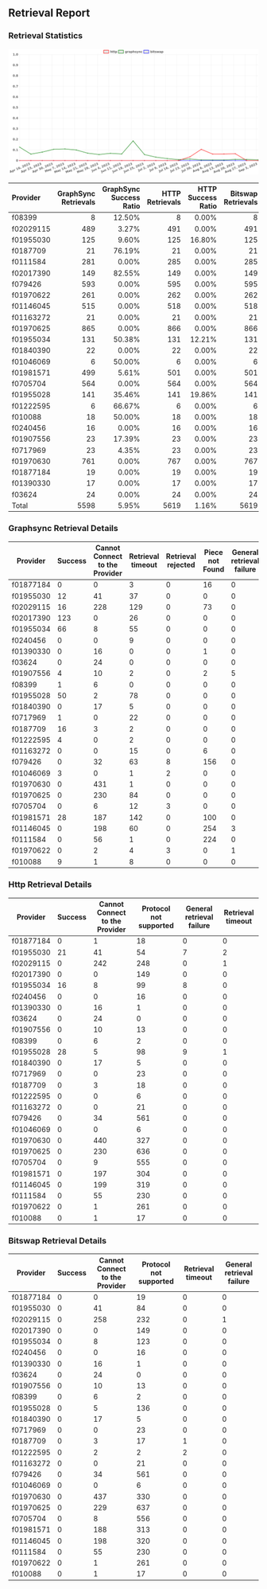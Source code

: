 ## Retrieval Report
### Retrieval Statistics
<img src="https://raw.githubusercontent.com/data-preservation-programs/filplus-checker-assets/main/filecoin-project/filecoin-plus-large-datasets/issues/1538/1694148563301.png"/>

| Provider  | GraphSync Retrievals | GraphSync Success Ratio | HTTP Retrievals | HTTP Success Ratio | Bitswap Retrievals | Bitswap Success Ratio |
| :-------- | -------------------: | ----------------------: | --------------: | -----------------: | -----------------: | --------------------: |
| f08399    |                    8 |                  12.50% |               8 |              0.00% |                  8 |                 0.00% |
| f02029115 |                  489 |                   3.27% |             491 |              0.00% |                491 |                 0.00% |
| f01955030 |                  125 |                   9.60% |             125 |             16.80% |                125 |                 0.00% |
| f0187709  |                   21 |                  76.19% |              21 |              0.00% |                 21 |                 0.00% |
| f0111584  |                  281 |                   0.00% |             285 |              0.00% |                285 |                 0.00% |
| f02017390 |                  149 |                  82.55% |             149 |              0.00% |                149 |                 0.00% |
| f079426   |                  593 |                   0.00% |             595 |              0.00% |                595 |                 0.00% |
| f01970622 |                  261 |                   0.00% |             262 |              0.00% |                262 |                 0.00% |
| f01146045 |                  515 |                   0.00% |             518 |              0.00% |                518 |                 0.00% |
| f01163272 |                   21 |                   0.00% |              21 |              0.00% |                 21 |                 0.00% |
| f01970625 |                  865 |                   0.00% |             866 |              0.00% |                866 |                 0.00% |
| f01955034 |                  131 |                  50.38% |             131 |             12.21% |                131 |                 0.00% |
| f01840390 |                   22 |                   0.00% |              22 |              0.00% |                 22 |                 0.00% |
| f01046069 |                    6 |                  50.00% |               6 |              0.00% |                  6 |                 0.00% |
| f01981571 |                  499 |                   5.61% |             501 |              0.00% |                501 |                 0.00% |
| f0705704  |                  564 |                   0.00% |             564 |              0.00% |                564 |                 0.00% |
| f01955028 |                  141 |                  35.46% |             141 |             19.86% |                141 |                 0.00% |
| f01222595 |                    6 |                  66.67% |               6 |              0.00% |                  6 |                 0.00% |
| f010088   |                   18 |                  50.00% |              18 |              0.00% |                 18 |                 0.00% |
| f0240456  |                   16 |                   0.00% |              16 |              0.00% |                 16 |                 0.00% |
| f01907556 |                   23 |                  17.39% |              23 |              0.00% |                 23 |                 0.00% |
| f0717969  |                   23 |                   4.35% |              23 |              0.00% |                 23 |                 0.00% |
| f01970630 |                  761 |                   0.00% |             767 |              0.00% |                767 |                 0.00% |
| f01877184 |                   19 |                   0.00% |              19 |              0.00% |                 19 |                 0.00% |
| f01390330 |                   17 |                   0.00% |              17 |              0.00% |                 17 |                 0.00% |
| f03624    |                   24 |                   0.00% |              24 |              0.00% |                 24 |                 0.00% |
| Total     |                 5598 |                   5.95% |            5619 |              1.16% |               5619 |                 0.00% |

### Graphsync Retrieval Details
| Provider  | Success | Cannot Connect to the Provider | Retrieval timeout | Retrieval rejected | Piece not Found | General retrieval failure | Unconfirmed block transfer | Provider not online | Retrieval not free | Retrieval throttled |
| --------- | ------- | ------------------------------ | ----------------- | ------------------ | --------------- | ------------------------- | -------------------------- | ------------------- | ------------------ | ------------------- |
| f01877184 | 0       | 0                              | 3                 | 0                  | 16              | 0                         | 0                          | 0                   | 0                  | 0                   |
| f01955030 | 12      | 41                             | 37                | 0                  | 0               | 0                         | 0                          | 35                  | 0                  | 0                   |
| f02029115 | 16      | 228                            | 129               | 0                  | 73              | 0                         | 43                         | 0                   | 0                  | 0                   |
| f02017390 | 123     | 0                              | 26                | 0                  | 0               | 0                         | 0                          | 0                   | 0                  | 0                   |
| f01955034 | 66      | 8                              | 55                | 0                  | 0               | 0                         | 2                          | 0                   | 0                  | 0                   |
| f0240456  | 0       | 0                              | 9                 | 0                  | 0               | 0                         | 0                          | 7                   | 0                  | 0                   |
| f01390330 | 0       | 16                             | 0                 | 0                  | 1               | 0                         | 0                          | 0                   | 0                  | 0                   |
| f03624    | 0       | 24                             | 0                 | 0                  | 0               | 0                         | 0                          | 0                   | 0                  | 0                   |
| f01907556 | 4       | 10                             | 2                 | 0                  | 2               | 5                         | 0                          | 0                   | 0                  | 0                   |
| f08399    | 1       | 6                              | 0                 | 0                  | 0               | 0                         | 0                          | 0                   | 0                  | 1                   |
| f01955028 | 50      | 2                              | 78                | 0                  | 0               | 0                         | 11                         | 0                   | 0                  | 0                   |
| f01840390 | 0       | 17                             | 5                 | 0                  | 0               | 0                         | 0                          | 0                   | 0                  | 0                   |
| f0717969  | 1       | 0                              | 22                | 0                  | 0               | 0                         | 0                          | 0                   | 0                  | 0                   |
| f0187709  | 16      | 3                              | 2                 | 0                  | 0               | 0                         | 0                          | 0                   | 0                  | 0                   |
| f01222595 | 4       | 0                              | 2                 | 0                  | 0               | 0                         | 0                          | 0                   | 0                  | 0                   |
| f01163272 | 0       | 0                              | 15                | 0                  | 6               | 0                         | 0                          | 0                   | 0                  | 0                   |
| f079426   | 0       | 32                             | 63                | 8                  | 156             | 0                         | 0                          | 0                   | 334                | 0                   |
| f01046069 | 3       | 0                              | 1                 | 2                  | 0               | 0                         | 0                          | 0                   | 0                  | 0                   |
| f01970630 | 0       | 431                            | 1                 | 0                  | 0               | 0                         | 0                          | 329                 | 0                  | 0                   |
| f01970625 | 0       | 230                            | 84                | 0                  | 0               | 0                         | 0                          | 551                 | 0                  | 0                   |
| f0705704  | 0       | 6                              | 12                | 3                  | 0               | 0                         | 64                         | 189                 | 290                | 0                   |
| f01981571 | 28      | 187                            | 142               | 0                  | 100             | 0                         | 42                         | 0                   | 0                  | 0                   |
| f01146045 | 0       | 198                            | 60                | 0                  | 254             | 3                         | 0                          | 0                   | 0                  | 0                   |
| f0111584  | 0       | 56                             | 1                 | 0                  | 224             | 0                         | 0                          | 0                   | 0                  | 0                   |
| f01970622 | 0       | 2                              | 4                 | 3                  | 0               | 1                         | 25                         | 226                 | 0                  | 0                   |
| f010088   | 9       | 1                              | 8                 | 0                  | 0               | 0                         | 0                          | 0                   | 0                  | 0                   |

### Http Retrieval Details
| Provider  | Success | Cannot Connect to the Provider | Protocol not supported | General retrieval failure | Retrieval timeout |
| --------- | ------- | ------------------------------ | ---------------------- | ------------------------- | ----------------- |
| f01877184 | 0       | 1                              | 18                     | 0                         | 0                 |
| f01955030 | 21      | 41                             | 54                     | 7                         | 2                 |
| f02029115 | 0       | 242                            | 248                    | 0                         | 1                 |
| f02017390 | 0       | 0                              | 149                    | 0                         | 0                 |
| f01955034 | 16      | 8                              | 99                     | 8                         | 0                 |
| f0240456  | 0       | 0                              | 16                     | 0                         | 0                 |
| f01390330 | 0       | 16                             | 1                      | 0                         | 0                 |
| f03624    | 0       | 24                             | 0                      | 0                         | 0                 |
| f01907556 | 0       | 10                             | 13                     | 0                         | 0                 |
| f08399    | 0       | 6                              | 2                      | 0                         | 0                 |
| f01955028 | 28      | 5                              | 98                     | 9                         | 1                 |
| f01840390 | 0       | 17                             | 5                      | 0                         | 0                 |
| f0717969  | 0       | 0                              | 23                     | 0                         | 0                 |
| f0187709  | 0       | 3                              | 18                     | 0                         | 0                 |
| f01222595 | 0       | 0                              | 6                      | 0                         | 0                 |
| f01163272 | 0       | 0                              | 21                     | 0                         | 0                 |
| f079426   | 0       | 34                             | 561                    | 0                         | 0                 |
| f01046069 | 0       | 0                              | 6                      | 0                         | 0                 |
| f01970630 | 0       | 440                            | 327                    | 0                         | 0                 |
| f01970625 | 0       | 230                            | 636                    | 0                         | 0                 |
| f0705704  | 0       | 9                              | 555                    | 0                         | 0                 |
| f01981571 | 0       | 197                            | 304                    | 0                         | 0                 |
| f01146045 | 0       | 199                            | 319                    | 0                         | 0                 |
| f0111584  | 0       | 55                             | 230                    | 0                         | 0                 |
| f01970622 | 0       | 1                              | 261                    | 0                         | 0                 |
| f010088   | 0       | 1                              | 17                     | 0                         | 0                 |

### Bitswap Retrieval Details
| Provider  | Success | Cannot Connect to the Provider | Protocol not supported | Retrieval timeout | General retrieval failure |
| --------- | ------- | ------------------------------ | ---------------------- | ----------------- | ------------------------- |
| f01877184 | 0       | 0                              | 19                     | 0                 | 0                         |
| f01955030 | 0       | 41                             | 84                     | 0                 | 0                         |
| f02029115 | 0       | 258                            | 232                    | 0                 | 1                         |
| f02017390 | 0       | 0                              | 149                    | 0                 | 0                         |
| f01955034 | 0       | 8                              | 123                    | 0                 | 0                         |
| f0240456  | 0       | 0                              | 16                     | 0                 | 0                         |
| f01390330 | 0       | 16                             | 1                      | 0                 | 0                         |
| f03624    | 0       | 24                             | 0                      | 0                 | 0                         |
| f01907556 | 0       | 10                             | 13                     | 0                 | 0                         |
| f08399    | 0       | 6                              | 2                      | 0                 | 0                         |
| f01955028 | 0       | 5                              | 136                    | 0                 | 0                         |
| f01840390 | 0       | 17                             | 5                      | 0                 | 0                         |
| f0717969  | 0       | 0                              | 23                     | 0                 | 0                         |
| f0187709  | 0       | 3                              | 17                     | 1                 | 0                         |
| f01222595 | 0       | 2                              | 2                      | 2                 | 0                         |
| f01163272 | 0       | 0                              | 21                     | 0                 | 0                         |
| f079426   | 0       | 34                             | 561                    | 0                 | 0                         |
| f01046069 | 0       | 0                              | 6                      | 0                 | 0                         |
| f01970630 | 0       | 437                            | 330                    | 0                 | 0                         |
| f01970625 | 0       | 229                            | 637                    | 0                 | 0                         |
| f0705704  | 0       | 8                              | 556                    | 0                 | 0                         |
| f01981571 | 0       | 188                            | 313                    | 0                 | 0                         |
| f01146045 | 0       | 198                            | 320                    | 0                 | 0                         |
| f0111584  | 0       | 55                             | 230                    | 0                 | 0                         |
| f01970622 | 0       | 1                              | 261                    | 0                 | 0                         |
| f010088   | 0       | 1                              | 17                     | 0                 | 0                         |
